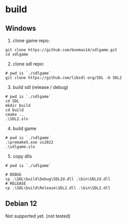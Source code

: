 

# build

## Windows

1. clone game repo: 

```
git clone https://github.com/bonmas14/sdlgame.git
cd sdlgame
```

2. clone sdl repo:

```
# pwd is `./sdlgame`
git clone https://github.com/libsdl-org/SDL -b SDL2
```

3. build sdl (release / debug)

```
# pwd is `./sdlgame`
cd SDL
mkdir build
cd build
cmake ..
.\SDL2.sln
```

4. build game

```
# pwd is `./sdlgame`
.\premake5.exe vs2022
.\sdlgame.sln
```

5. copy dlls

```
# pwd is `./sdlgame`

# DEBUG
cp .\SDL\build\Debug\SDL2d.dll .\bin\SDL2d.dll
# RELEASE
cp .\SDL\build\Release\SDL2.dll .\bin\SDL2.dll
```

## Debian 12

Not supported yet. (not tested)